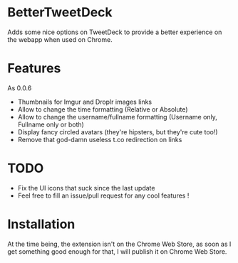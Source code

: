 BetterTweetDeck
===============

Adds some nice options on TweetDeck to provide a better experience on the webapp when used on Chrome.

Features
===============

As 0.0.6

+ Thumbnails for Imgur and Droplr images links
+ Allow to change the time formatting (Relative or Absolute)
+ Allow to change the username/fullname formatting (Username only, Fullname only or both)
+ Display fancy circled avatars (they're hipsters, but they're cute too!)
+ Remove that god-damn useless t.co redirection on links


TODO
===============

+ Fix the UI icons that suck since the last update
+ Feel free to fill an issue/pull request for any cool features !


Installation
===============

At the time being, the extension isn't on the Chrome Web Store, as soon as I get something good enough for that, I will publish it on Chrome Web Store.